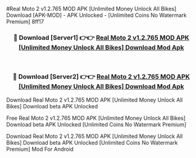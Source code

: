 #Real Moto 2 v1.2.765 MOD APK [Unlimited Money Unlock All Bikes] Download [APK-MOD] - APK Unlocked - [Unlimited Coins No Watermark Premium] 8ff17



<div align="center">

<h3>🔴 Download [Server1] 👉👉 <a href="https://momento.my/?title=Real_Moto_2_v1.2.765_MOD_APK_[Unlimited_Money_Unlock_All_Bikes]_Download">Real Moto 2 v1.2.765 MOD APK [Unlimited Money Unlock All Bikes] Download Mod Apk</a></h3><br>

<h3>🔴 Download [Server2] 👉👉 <a href="https://momento.my/?title=Real_Moto_2_v1.2.765_MOD_APK_[Unlimited_Money_Unlock_All_Bikes]_Download">Real Moto 2 v1.2.765 MOD APK [Unlimited Money Unlock All Bikes] Download Mod Apk</a></h3>
</div>



Download Real Moto 2 v1.2.765 MOD APK [Unlimited Money Unlock All Bikes] Download beta APK Unlocked

Free Real Moto 2 v1.2.765 MOD APK [Unlimited Money Unlock All Bikes] Download beta APK Unlocked [Unlimited Coins No Watermark Premium]

Download Real Moto 2 v1.2.765 MOD APK [Unlimited Money Unlock All Bikes] Download beta APK Unlocked [Unlimited Coins No Watermark Premium] Mod For Android
